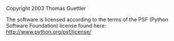 Copyright 2003 Thomas Guettler

The software is licensed according to the terms of the PSF (Python Software Foundation) license found here: http://www.python.org/psf/license/